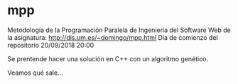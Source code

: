 # mpp
Metodología de la Programación Paralela de Ingeniería del Software
Web de la asignatura: http://dis.um.es/~domingo/mpp.html
Día de comienzo del repositorío 20/09/2018 20:00

Se prentende hacer una solución en C++ con un algoritmo genético.

Veamos qué sale...
